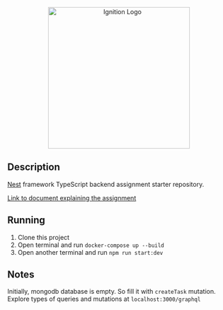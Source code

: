 <p align="center">
  <a href="https://haveignition.com/" target="blank"><img src="https://i.imgur.com/PJ85ypA.png" width="320" alt="Ignition Logo" /></a>
</p>

## Description

[Nest](https://github.com/nestjs/nest) framework TypeScript backend assignment starter repository.

[Link to document explaining the assignment](https://www.notion.so/Ignition-Backend-Assignment-7538bcf1ebae46a99c79c8cd6e65b583)

## Running

1) Clone this project
2) Open terminal and run `docker-compose up --build`
3) Open another terminal and run `npm run start:dev`


## Notes

Initially, mongodb database is empty. So fill it with `createTask` mutation.
Explore types of queries and mutations at ```localhost:3000/graphql```
